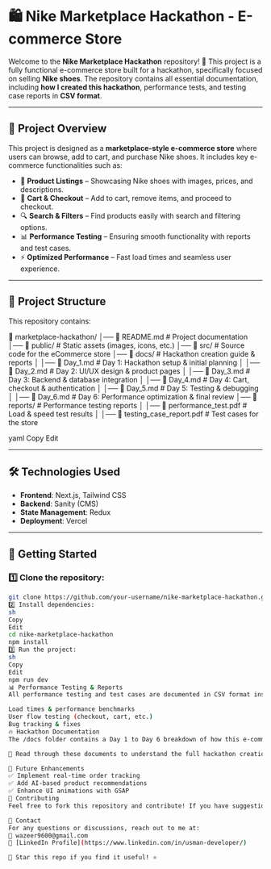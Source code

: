 
# 🛍️ Nike Marketplace Hackathon - E-commerce Store

Welcome to the **Nike Marketplace Hackathon** repository! 🚀 This project is a fully functional e-commerce store built for a hackathon, specifically focused on selling **Nike shoes**. The repository contains all essential documentation, including **how I created this hackathon**, performance tests, and testing case reports in **CSV format**.

---

## 📌 Project Overview

This project is designed as a **marketplace-style e-commerce store** where users can browse, add to cart, and purchase Nike shoes. It includes key e-commerce functionalities such as:

- 🏪 **Product Listings** – Showcasing Nike shoes with images, prices, and descriptions.  
- 🛒 **Cart & Checkout** – Add to cart, remove items, and proceed to checkout.  
- 🔍 **Search & Filters** – Find products easily with search and filtering options.  
- 📊 **Performance Testing** – Ensuring smooth functionality with reports and test cases.  
- ⚡ **Optimized Performance** – Fast load times and seamless user experience.  

---

## 📁 Project Structure

This repository contains:

📂 marketplace-hackathon/ │── 📄 README.md # Project documentation
│── 📁 public/ # Static assets (images, icons, etc.)
│── 📁 src/ # Source code for the eCommerce store
│── 📁 docs/ # Hackathon creation guide & reports
│ │── 📄 Day_1.md # Day 1: Hackathon setup & initial planning
│ │── 📄 Day_2.md # Day 2: UI/UX design & product pages
│ │── 📄 Day_3.md # Day 3: Backend & database integration
│ │── 📄 Day_4.md # Day 4: Cart, checkout & authentication
│ │── 📄 Day_5.md # Day 5: Testing & debugging
│ │── 📄 Day_6.md # Day 6: Performance optimization & final review
│── 📁 reports/ # Performance testing reports
│ │── 📄 performance_test.pdf # Load & speed test results
│ │── 📄 testing_case_report.pdf # Test cases for the store

yaml
Copy
Edit

---

## 🛠️ Technologies Used

- **Frontend**: Next.js, Tailwind CSS  
- **Backend**: Sanity (CMS)  
- **State Management**: Redux  
- **Deployment**: Vercel  

---

## 🚀 Getting Started

### 1️⃣ Clone the repository:
```sh
git clone https://github.com/your-username/nike-marketplace-hackathon.git
2️⃣ Install dependencies:
sh
Copy
Edit
cd nike-marketplace-hackathon
npm install
3️⃣ Run the project:
sh
Copy
Edit
npm run dev
📊 Performance Testing & Reports
All performance testing and test cases are documented in CSV format inside the /reports folder. These reports track:

Load times & performance benchmarks
User flow testing (checkout, cart, etc.)
Bug tracking & fixes
🔥 Hackathon Documentation
The /docs folder contains a Day 1 to Day 6 breakdown of how this e-commerce store was built, including planning, coding, testing, and optimization.

📖 Read through these documents to understand the full hackathon creation process and insights into developing an optimized online store.

🎯 Future Enhancements
✅ Implement real-time order tracking
✅ Add AI-based product recommendations
✅ Enhance UI animations with GSAP
🤝 Contributing
Feel free to fork this repository and contribute! If you have suggestions or improvements, open an issue or submit a pull request.

📩 Contact
For any questions or discussions, reach out to me at:
📧 wazeer9600@gmail.com
💼 [LinkedIn Profile](https://www.linkedin.com/in/usman-developer/)

🚀 Star this repo if you find it useful! ⭐
